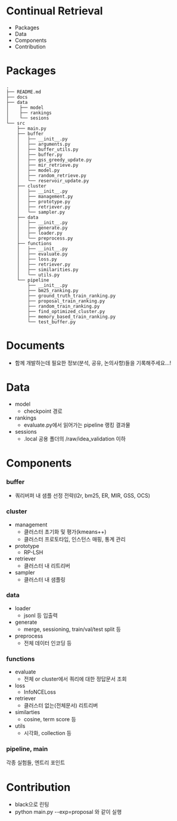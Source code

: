 # Continual Retrieval
- Packages
- Data
- Components 
- Contribution


# Packages
```
.
├── README.md
├── docs
├── data
│    ├── model
│    ├── rankings
│    └── sesions
└── src
    ├── main.py
    ├── buffer
    │   ├── __init__.py
    │   ├── arguments.py 
    │   ├── buffer_utils.py 
    │   ├── buffer.py 
    │   ├── gss_greedy_update.py 
    │   ├── mir_retrieve.py 
    │   ├── model.py
    │   ├── random_retrieve.py 
    │   └── reservoir_update.py 
    ├── cluster
    │   ├── __init__.py
    │   ├── management.py 
    │   ├── prototype.py 
    │   ├── retriever.py 
    │   └── sampler.py
    ├── data
    │   ├── __init__.py
    │   ├── generate.py
    │   ├── loader.py
    │   └── preprocess.py
    ├── functions
    │   ├── __init__.py
    │   ├── evaluate.py
    │   ├── loss.py
    │   ├── retriever.py
    │   ├── similarities.py
    │   └── utils.py
    └── pipeline
        ├── __init__.py
        ├── bm25_ranking.py
        ├── ground_truth_train_ranking.py
        ├── proposal_train_ranking.py
        ├── random_train_ranking.py
        ├── find_optimized_cluster.py
        ├── memory_based_train_ranking.py
        └── test_buffer.py
```
# Documents
- 함께 개발하는데 필요한 정보(분석, 공유, 논의사항)들을 기록해주세요...!

# Data
- model
  - checkpoint 경로
- rankings
  - evaluate.py에서 읽어가는 pipeline 랭킹 결과물
- sessions
  - .local 공용 폴더의 /raw/idea_validation 이하

# Components
### buffer
- 쿼리버퍼 내 샘플 선정 전략(l2r, bm25, ER, MIR, GSS, OCS)

### cluster
- management
  - 클러스터 초기화 및 평가(kmeans++)
  - 클러스터 프로토타입, 인스턴스 매핑, 통계 관리 
- prototype
  - RP-LSH
- retriever
  - 클러스터 내 리트리버
- sampler
  - 클러스터 내 샘플링

### data
- loader
  - jsonl 등 입출력
- generate
  - merge, sessioning, train/val/test split 등
- preprocess  
  - 전체 데이터 인코딩 등

### functions
- evaluate
  - 전체 or cluster에서 쿼리에 대한 정답문서 조회
- loss
  - InfoNCELoss
- retriever
  - 클러스터 없는(전체문서) 리트리버
- similarties
  - cosine, term score 등
- utils
  - 시각화, collection 등

### pipeline, main
각종 실험들, 엔트리 포인트


# Contribution
- black으로 린팅
- python main.py --exp=proposal 와 같이 실행